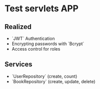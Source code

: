 <h1>Test servlets APP</h1>

<h2>Realized</h2>
<ul>
  <li>`JWT` Authentication</li>
  <li>Encrypting passwords with `Bcrypt`</li>
  <li>Access control for roles</li>
</ul>

<h2>Services</h2>
<ul>
  <li>`UserRepository` (create, count)</li>
  <li>`BookRepository` (create, update, delete)</li>
</ul>
